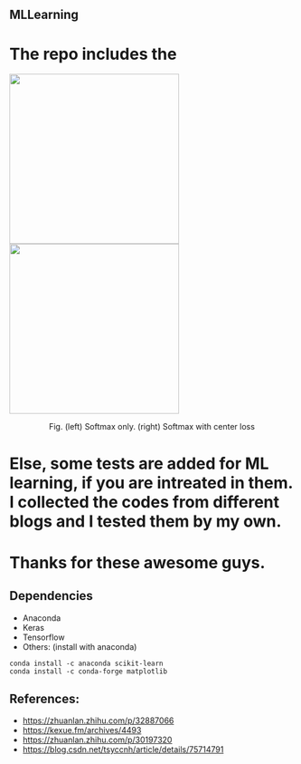 ## MLLearning


# The repo includes the <Keras-MNIST-center-loss-with-visualization>
<img src="https://github.com/shamangary/Keras-MNIST-center-loss-with-visualization/blob/master/images/softmax_only/epoch%3D49.jpg" height="300"/> <img src="https://github.com/shamangary/Keras-MNIST-center-loss-with-visualization/blob/master/images/centerloss/epoch%3D49.jpg" height="300"/>

<center> Fig. (left) Softmax only. (right) Softmax with center loss </center> 

# Else, some tests are added for ML learning, if you are intreated in them. I collected the codes from different blogs and I tested them by my own.
# Thanks for these awesome guys.


## Dependencies
+ Anaconda
+ Keras
+ Tensorflow
+ Others: (install with anaconda)
```
conda install -c anaconda scikit-learn 
conda install -c conda-forge matplotlib
```


## References:
+ https://zhuanlan.zhihu.com/p/32887066
+ https://kexue.fm/archives/4493
+ https://zhuanlan.zhihu.com/p/30197320
+ https://blog.csdn.net/tsyccnh/article/details/75714791

